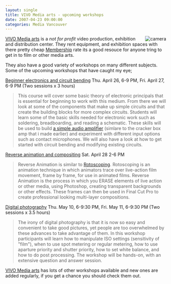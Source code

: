 ```yaml
---
layout: single
title: VIVO Media arts - upcoming workshops
date: 2007-04-23 09:00:00
categories: Media Vancouver
---
```

<a href="http://vivomediaarts.com/"><img src="/public/uploads/2007/04/d50.thumbnail.jpg" alt="camera" align="right" /></a><a href="http://vivomediaarts.com/">VIVO Media arts</a> is a <em>not for profit </em>video production, exhibition and distribution center. They rent equipment, and exhibition spaces with there pretty cheap <a href="http://videoinstudios.com/membership.php">Membership</a> rate its a good resouce for anyone tring to get in to film or other media arts.

They also have a good variety of workshops on many different subjects.
Some of the upcoming workshops that have caught my eye;

<a href="http://videoinstudios.com/edu_index.php" aiotarget="false" aiotitle="Beginner electronics and circuit bending Thu. April 26, 6-9 PM, Fri. April 27, 6-9 PM (Two sessions x 3 hours)">Beginner electronics and circuit bending</a>
Thu. April 26, 6-9 PM, Fri. April 27, 6-9 PM (Two sessions x 3 hours)
<blockquote>This course will cover some basic theory of electronic principals that is essential for beginning to work with this medium. From there we will look at some of the components that make up simple circuits and that create the building blocks for more complex circuits. Students will learn some of the basic skills needed for electronic work such as soldering, breadboarding, and reading a schematic. These skills will be used to build <a href="/project-the-5-cracker-box-ipod-amplifier/">a simple audio amplifier</a> (simlare to the cracker box amp that i made earlier) and experiment with different input options such as contact microphones. We will also have a look at how to get started with circuit bending and modifying existing circuits.</blockquote>
<a href="http://videoinstudios.com/edu_index.php">Reverse animation and compositing</a>
Sat. April 28 2-6 PM
<blockquote>Reverse Animation is similar to <a href="http://en.wikipedia.org/wiki/Rotoscope">Rotoscoping</a>. Rotoscoping is an animation technique in which animators trace over live-action film movement, frame by frame, for use in animated films. Reverse Animation is the process in which you ERASE elements of live action or other media, using Photoshop, creating transparent backgrounds or other effects. These frames can then be used in Final Cut Pro to create professional looking multi-layer compositions.</blockquote>
<a href="http://videoinstudios.com/edu_index.php">Digital photography</a>
Thu. May 10, 6-9:30 PM, Fri. May 11, 6-9:30 PM (Two sessions x 3.5 hours)
<blockquote>The irony of digital photography is that it is now so easy and convenient to take good pictures, yet people are too overwhelmed by these advances to take advantage of them. In this workshop participants will learn how to manipulate ISO settings (sensitivity of "film"), when to use spot metering or regular metering, how to use aparture priority and shutter priority, how to set white balance, and how to do post processing. The workshop will be hands-on, with an extensive question and answer session.</blockquote>
<a href="http://vivomediaarts.com/">VIVO Media arts</a> has lots of other workshops available and new ones are added regularly, if you get a chance you should check them out.
